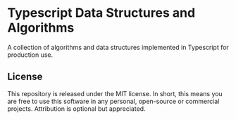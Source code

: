 # Typescript Data Structures and Algorithms

A collection of algorithms and data structures implemented in Typescript for
production use.

## License

This repository is released under the MIT license. In short, this means you are free to use this software in any personal, open-source or commercial projects. Attribution is optional but appreciated.
